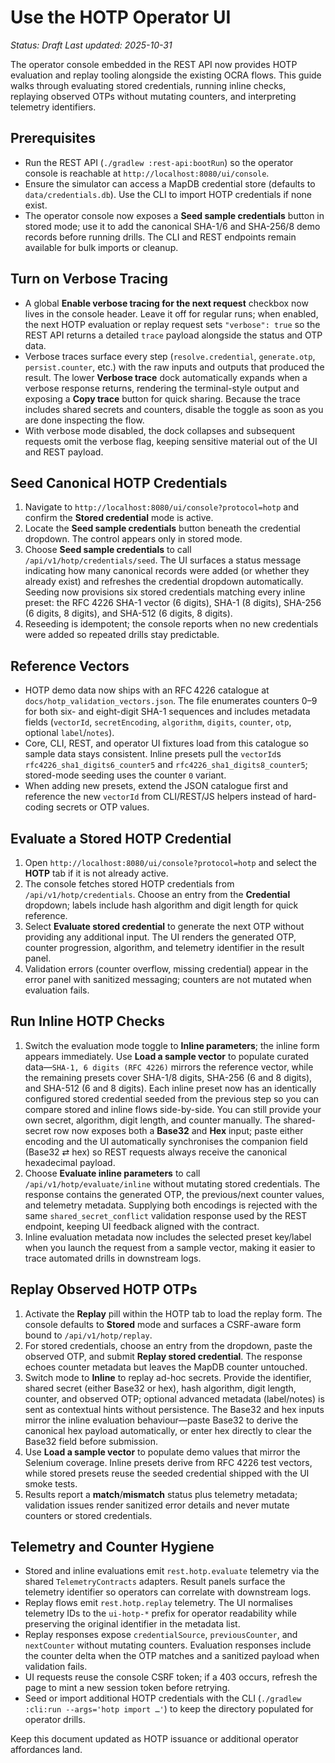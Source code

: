 # Use the HOTP Operator UI

_Status: Draft_
_Last updated: 2025-10-31_

The operator console embedded in the REST API now provides HOTP evaluation and replay tooling alongside the existing OCRA flows. This guide walks through evaluating stored credentials, running inline checks, replaying observed OTPs without mutating counters, and interpreting telemetry identifiers.

## Prerequisites
- Run the REST API (`./gradlew :rest-api:bootRun`) so the operator console is reachable at `http://localhost:8080/ui/console`.
- Ensure the simulator can access a MapDB credential store (defaults to `data/credentials.db`). Use the CLI to import HOTP credentials if none exist.
- The operator console now exposes a **Seed sample credentials** button in stored mode; use it to add the canonical SHA-1/6 and SHA-256/8 demo records before running drills. The CLI and REST endpoints remain available for bulk imports or cleanup.

## Turn on Verbose Tracing
- A global **Enable verbose tracing for the next request** checkbox now lives in the console header. Leave it off for regular runs; when enabled, the next HOTP evaluation or replay request sets `"verbose": true` so the REST API returns a detailed `trace` payload alongside the status and OTP data.
- Verbose traces surface every step (`resolve.credential`, `generate.otp`, `persist.counter`, etc.) with the raw inputs and outputs that produced the result. The lower **Verbose trace** dock automatically expands when a verbose response returns, rendering the terminal-style output and exposing a **Copy trace** button for quick sharing. Because the trace includes shared secrets and counters, disable the toggle as soon as you are done inspecting the flow.
- With verbose mode disabled, the dock collapses and subsequent requests omit the verbose flag, keeping sensitive material out of the UI and REST payload.

## Seed Canonical HOTP Credentials
1. Navigate to `http://localhost:8080/ui/console?protocol=hotp` and confirm the **Stored credential** mode is active.
2. Locate the **Seed sample credentials** button beneath the credential dropdown. The control appears only in stored mode.
3. Choose **Seed sample credentials** to call `/api/v1/hotp/credentials/seed`. The UI surfaces a status message indicating how many canonical records were added (or whether they already exist) and refreshes the credential dropdown automatically. Seeding now provisions six stored credentials matching every inline preset: the RFC 4226 SHA-1 vector (6 digits), SHA-1 (8 digits), SHA-256 (6 digits, 8 digits), and SHA-512 (6 digits, 8 digits).
4. Reseeding is idempotent; the console reports when no new credentials were added so repeated drills stay predictable.

## Reference Vectors
- HOTP demo data now ships with an RFC 4226 catalogue at `docs/hotp_validation_vectors.json`. The file enumerates counters 0–9 for both six- and eight-digit SHA-1 sequences and includes metadata fields (`vectorId`, `secretEncoding`, `algorithm`, `digits`, `counter`, `otp`, optional `label`/`notes`).
- Core, CLI, REST, and operator UI fixtures load from this catalogue so sample data stays consistent. Inline presets pull the `vectorId`s `rfc4226_sha1_digits6_counter5` and `rfc4226_sha1_digits8_counter5`; stored-mode seeding uses the counter `0` variant.
- When adding new presets, extend the JSON catalogue first and reference the new `vectorId` from CLI/REST/JS helpers instead of hard-coding secrets or OTP values.

## Evaluate a Stored HOTP Credential
1. Open `http://localhost:8080/ui/console?protocol=hotp` and select the **HOTP** tab if it is not already active.
2. The console fetches stored HOTP credentials from `/api/v1/hotp/credentials`. Choose an entry from the **Credential** dropdown; labels include hash algorithm and digit length for quick reference.
3. Select **Evaluate stored credential** to generate the next OTP without providing any additional input. The UI renders the generated OTP, counter progression, algorithm, and telemetry identifier in the result panel.
4. Validation errors (counter overflow, missing credential) appear in the error panel with sanitized messaging; counters are not mutated when evaluation fails.

## Run Inline HOTP Checks
1. Switch the evaluation mode toggle to **Inline parameters**; the inline form appears immediately. Use **Load a sample vector** to populate curated data—`SHA-1, 6 digits (RFC 4226)` mirrors the reference vector, while the remaining presets cover SHA-1/8 digits, SHA-256 (6 and 8 digits), and SHA-512 (6 and 8 digits). Each inline preset now has an identically configured stored credential seeded from the previous step so you can compare stored and inline flows side-by-side. You can still provide your own secret, algorithm, digit length, and counter manually. The shared-secret row now exposes both a **Base32** and **Hex** input; paste either encoding and the UI automatically synchronises the companion field (Base32 ⇄ hex) so REST requests always receive the canonical hexadecimal payload.
2. Choose **Evaluate inline parameters** to call `/api/v1/hotp/evaluate/inline` without mutating stored credentials. The response contains the generated OTP, the previous/next counter values, and telemetry metadata. Supplying both encodings is rejected with the same `shared_secret_conflict` validation response used by the REST endpoint, keeping UI feedback aligned with the contract.
3. Inline evaluation metadata now includes the selected preset key/label when you launch the request from a sample vector, making it easier to trace automated drills in downstream logs.

## Replay Observed HOTP OTPs
1. Activate the **Replay** pill within the HOTP tab to load the replay form. The console defaults to **Stored** mode and surfaces a CSRF-aware form bound to `/api/v1/hotp/replay`.
2. For stored credentials, choose an entry from the dropdown, paste the observed OTP, and submit **Replay stored credential**. The response echoes counter metadata but leaves the MapDB counter untouched.
3. Switch mode to **Inline** to replay ad-hoc secrets. Provide the identifier, shared secret (either Base32 or hex), hash algorithm, digit length, counter, and observed OTP; optional advanced metadata (label/notes) is sent as contextual hints without persistence. The Base32 and hex inputs mirror the inline evaluation behaviour—paste Base32 to derive the canonical hex payload automatically, or enter hex directly to clear the Base32 field before submission.
4. Use **Load a sample vector** to populate demo values that mirror the Selenium coverage. Inline presets derive from RFC 4226 test vectors, while stored presets reuse the seeded credential shipped with the UI smoke tests.
5. Results report a **match**/**mismatch** status plus telemetry metadata; validation issues render sanitized error details and never mutate counters or stored credentials.

## Telemetry and Counter Hygiene
- Stored and inline evaluations emit `rest.hotp.evaluate` telemetry via the shared `TelemetryContracts` adapters. Result panels surface the telemetry identifier so operators can correlate with downstream logs.
- Replay flows emit `rest.hotp.replay` telemetry. The UI normalises telemetry IDs to the `ui-hotp-*` prefix for operator readability while preserving the original identifier in the metadata list.
- Replay responses expose `credentialSource`, `previousCounter`, and `nextCounter` without mutating counters. Evaluation responses include the counter delta when the OTP matches and a sanitized payload when validation fails.
- UI requests reuse the console CSRF token; if a 403 occurs, refresh the page to mint a new session token before retrying.
- Seed or import additional HOTP credentials with the CLI (`./gradlew :cli:run --args='hotp import …'`) to keep the directory populated for operator drills.

Keep this document updated as HOTP issuance or additional operator affordances land.
